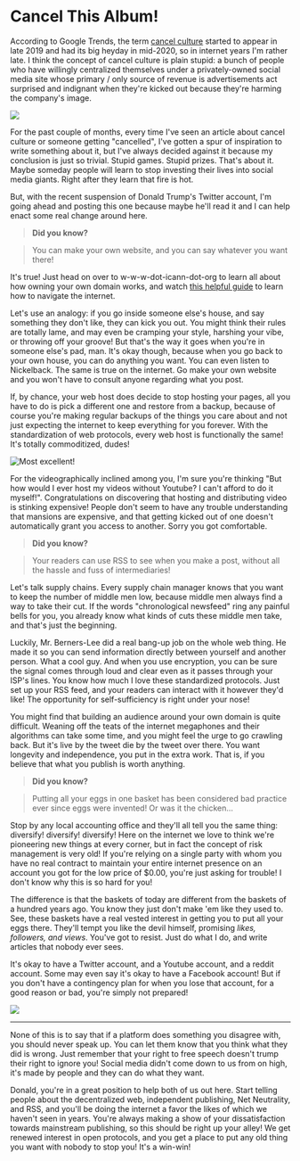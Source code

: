 Cancel This Album!
==================

According to Google Trends, the term [cancel culture](https://trends.google.com/trends/explore?date=today%205-y&geo=US&q=cancel%20culture) started to appear in late 2019 and had its big heyday in mid-2020, so in internet years I'm rather late. I think the concept of cancel culture is plain stupid: a bunch of people who have willingly centralized themselves under a privately-owned social media site whose primary / only source of revenue is advertisements act surprised and indignant when they're kicked out because they're harming the company's image.

![](pikachu.jpg)

For the past couple of months, every time I've seen an article about cancel culture or someone getting "cancelled", I've gotten a spur of inspiration to write something about it, but I've always decided against it because my conclusion is just so trivial. Stupid games. Stupid prizes. That's about it. Maybe someday people will learn to stop investing their lives into social media giants. Right after they learn that fire is hot.

But, with the recent suspension of Donald Trump's Twitter account, I'm going ahead and posting this one because maybe he'll read it and I can help enact some real change around here.

> **Did you know?**

> You can make your own website, and you can say whatever you want there!

It's true! Just head on over to w-w-w-dot-icann-dot-org to learn all about how owning your own domain works, and watch [this helpful guide](https://www.youtube.com/watch?v=mfMrVKnGzwg "All Right Here at Your Fingertips! (1997)") to learn how to navigate the internet.

Let's use an analogy: if you go inside someone else's house, and say something they don't like, they can kick you out. You might think their rules are totally lame, and may even be cramping your style,  harshing your vibe, or throwing off your groove! But that's the way it goes when you're in someone else's pad, man. It's okay though, because when you go back to your own house, you can do anything you want. You can even listen to Nickelback. The same is true on the internet. Go make your own website and you won't have to consult anyone regarding what you post.

If, by chance, your web host does decide to stop hosting your pages, all you have to do is pick a different one and restore from a backup, because of course you're making regular backups of the things you care about and not just expecting the internet to keep everything for you forever. With the standardization of web protocols, every web host is functionally the same! It's totally commoditized, dudes!

![](guitar.jpg "Most excellent!")

For the videographically inclined among you, I'm sure you're thinking "But how would I ever host my videos without Youtube? I can't afford to do it myself!". Congratulations on discovering that hosting and distributing video is stinking expensive! People don't seem to have any trouble understanding that mansions are expensive, and that getting kicked out of one doesn't automatically grant you access to another. Sorry you got comfortable.

> **Did you know?**

> Your readers can use RSS to see when you make a post, without all the hassle and fuss of intermediaries!

Let's talk supply chains. Every supply chain manager knows that you want to keep the number of middle men low, because middle men always find a way to take their cut. If the words "chronological newsfeed" ring any painful bells for you, you already know what kinds of cuts these middle men take, and that's just the beginning.

Luckily, Mr. Berners-Lee did a real bang-up job on the whole web thing. He made it so you can send information directly between yourself and another person. What a cool guy. And when you use encryption, you can be sure the signal comes through loud and clear even as it passes through your ISP's lines. You know how much I love these standardized protocols. Just set up your RSS feed, and your readers can interact with it however they'd like! The opportunity for self-sufficiency is right under your nose!

You might find that building an audience around your own domain is quite difficult. Weaning off the teats of the internet megaphones and their algorithms can take some time, and you might feel the urge to go crawling back. But it's live by the tweet die by the tweet over there. You want longevity and independence, you put in the extra work. That is, if you believe that what you publish is worth anything.

> **Did you know?**

> Putting all your eggs in one basket has been considered bad practice ever since eggs were invented! Or was it the chicken...

Stop by any local accounting office and they'll all tell you the same thing: diversify! diversify! diversify! Here on the internet we love to think we're pioneering new things at every corner, but in fact the concept of risk management is very old! If you're relying on a single party with whom you have no real contract to maintain your entire internet presence on an account you got for the low price of $0.00, you're just asking for trouble! I don't know why this is so hard for you!

The difference is that the baskets of today are different from the baskets of a hundred years ago. You know they just don't make 'em like they used to. See, these baskets have a real vested interest in getting you to put all your eggs there. They'll tempt you like the devil himself, promising *likes, followers, and views*. You've got to resist. Just do what I do, and write articles that nobody ever sees.

It's okay to have a Twitter account, and a Youtube account, and a reddit account. Some may even say it's okay to have a Facebook account! But if you don't have a contingency plan for when you lose that account, for a good reason or bad, you're simply not prepared!

![](stonks.jpg)

---

None of this is to say that if a platform does something you disagree with, you should never speak up. You can let them know that you think what they did is wrong. Just remember that your right to free speech doesn't trump their right to ignore you! Social media didn't come down to us from on high, it's made by people and they can do what they want.

Donald, you're in a great position to help both of us out here. Start telling people about the decentralized web, independent publishing, Net Neutrality, and RSS, and you'll be doing the internet a favor the likes of which we haven't seen in years. You're always making a show of your dissatisfaction towards mainstream publishing, so this should be right up your alley! We get renewed interest in open protocols, and you get a place to put any old thing you want with nobody to stop you! It's a win-win!
